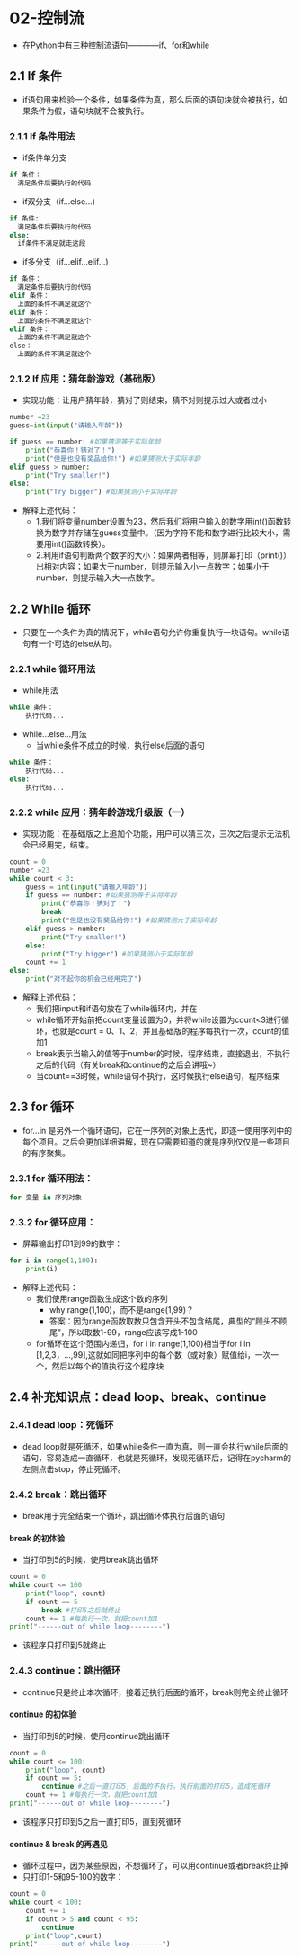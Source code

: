 # 02-控制流
* 在Python中有三种控制流语句————if、for和while

## 2.1 If 条件
* if语句用来检验一个条件，如果条件为真，那么后面的语句块就会被执行，如果条件为假，语句块就不会被执行。

### 2.1.1 If 条件用法

* if条件单分支

```python
if 条件：
  满足条件后要执行的代码
```
* if双分支（if...else...)

```python
if 条件:
  满足条件后要执行的代码
else:
  if条件不满足就走这段
```

* if多分支（if...elif...elif...)

```python
if 条件：
  满足条件后要执行的代码
elif 条件：
  上面的条件不满足就这个
elif 条件：
  上面的条件不满足就这个
elif 条件：
  上面的条件不满足就这个
else：
  上面的条件不满足就这个
```
### 2.1.2 If 应用：猜年龄游戏（基础版）

* 实现功能：让用户猜年龄，猜对了则结束，猜不对则提示过大或者过小

```python
number =23
guess=int(input("请输入年龄"))

if guess == number: #如果猜测等于实际年龄
    print("恭喜你！猜对了！")
    print("但是也没有奖品给你!") #如果猜测大于实际年龄
elif guess > number:
    print("Try smaller!")
else:
    print("Try bigger") #如果猜测小于实际年龄
```

* 解释上述代码：
  * 1.我们将变量number设置为23，然后我们将用户输入的数字用int()函数转换为数字并存储在guess变量中。（因为字符不能和数字进行比较大小，需要用int()函数转换）。
  * 2.利用if语句判断两个数字的大小：如果两者相等，则屏幕打印（print()）出相对内容；如果大于number，则提示输入小一点数字；如果小于number，则提示输入大一点数字。




## 2.2 While 循环
* 只要在一个条件为真的情况下，while语句允许你重复执行一块语句。while语句有一个可选的else从句。

### 2.2.1 while 循环用法
* while用法

```python
while 条件：
    执行代码...
```

* while...else...用法
  * 当while条件不成立的时候，执行else后面的语句

```python
while 条件：
    执行代码...
else:
    执行代码...
```

### 2.2.2 while 应用：猜年龄游戏升级版（一）
*  实现功能：在基础版之上追加个功能，用户可以猜三次，三次之后提示无法机会已经用完，结束。

```python
count = 0
number =23
while count < 3:
    guess = int(input("请输入年龄"))
    if guess == number: #如果猜测等于实际年龄
        print("恭喜你！猜对了！")
        break
        print("但是也没有奖品给你!") #如果猜测大于实际年龄
    elif guess > number:
        print("Try smaller!")
    else:
        print("Try bigger") #如果猜测小于实际年龄
    count += 1
else:
    print("对不起你的机会已经用完了")
```


* 解释上述代码：
  * 我们把input和if语句放在了while循环内，并在
  * while循环开始前把count变量设置为0，并将while设置为count<3进行循环，也就是count = 0、1、2，并且基础版的程序每执行一次，count的值加1
  * break表示当输入的值等于number的时候，程序结束，直接退出，不执行之后的代码（有关break和continue的之后会讲哦~）
  * 当count==3时候，while语句不执行，这时候执行else语句，程序结束



## 2.3 for 循环
* for...in 是另外一个循环语句，它在一序列的对象上迭代，即逐一使用序列中的每个项目。之后会更加详细讲解，现在只需要知道的就是序列仅仅是一些项目的有序聚集。

### 2.3.1 for 循环用法：

```python
for 变量 in 序列对象
```
### 2.3.2 for 循环应用：
* 屏幕输出打印1到99的数字：

```python
for i in range(1,100):
    print(i)
```
* 解释上述代码：
  * 我们使用range函数生成这个数的序列
    * why range(1,100)，而不是range(1,99)？
    * 答案：因为range函数取数只包含开头不包含结尾，典型的“顾头不顾尾”，所以取数1-99，range应该写成1-100
  * for循环在这个范围内递归，for i in range(1,100)相当于for i in [1,2,3，...,99],这就如同把序列中的每个数（或对象）赋值给i，一次一个，然后以每个i的值执行这个程序块


## 2.4 补充知识点：dead loop、break、continue
### 2.4.1 dead loop：死循环
* dead loop就是死循环，如果while条件一直为真，则一直会执行while后面的语句，容易造成一直循环，也就是死循环，发现死循环后，记得在pycharm的左侧点击stop，停止死循环。

### 2.4.2 break：跳出循环
* break用于完全结束一个循环，跳出循环体执行后面的语句


#### break 的初体验
* 当打印到5的时候，使用break跳出循环

```python
count = 0
while count <= 100
    print("loop", count)
    if count == 5
        break #打印5之后就终止
    count += 1 #每执行一次，就把count加1
print("------out of while loop--------")
```
* 该程序只打印到5就终止

### 2.4.3 continue：跳出循环
* continue只是终止本次循环，接着还执行后面的循环，break则完全终止循环

#### continue 的初体验
* 当打印到5的时候，使用continue跳出循环

```python
count = 0
while count <= 100:
    print("loop", count)
    if count == 5:
        continue #之后一直打印5，后面的不执行，执行前面的打印5，造成死循环
    count += 1 #每执行一次，就把count加1
print("------out of while loop--------")
```
* 该程序只打印到5之后一直打印5，直到死循环

####  continue & break 的再遇见
* 循环过程中，因为某些原因，不想循环了，可以用continue或者break终止掉
* 只打印1-5和95-100的数字：

```python
count = 0
while count < 100:
    count += 1
    if count > 5 and count < 95:
        continue
    print("loop",count)
print("------out of while loop--------")
```
